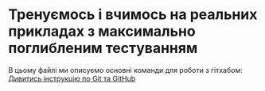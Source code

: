 # Тренуємось і вчимось на реальних прикладах з максимально поглибленим тестуванням

В цьому файлі ми описуємо основні команди для роботи з гітхабом:
[Дивитись інструкцію по Git та GitHub](readme-github.md)
